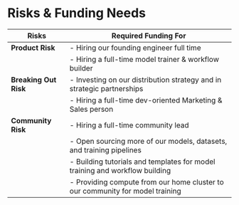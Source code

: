 # Risks & Funding Needs

| Risks                | Required Funding For                                      |
|-----------------------|----------------------------------------------------------|
| **Product Risk**      | - Hiring our founding engineer full time                 |
|                       | - Hiring a full-time model trainer & workflow builder    |
| **Breaking Out Risk** | - Investing on our distribution strategy and in strategic partnerships |
|                       | - Hiring a full-time dev-oriented Marketing & Sales person |
| **Community Risk**    | - Hiring a full-time community lead                      |
|                       | - Open sourcing more of our models, datasets, and training pipelines |
|                       | - Building tutorials and templates for model training and workflow building |
|                       | - Providing compute from our home cluster to our community for model training |